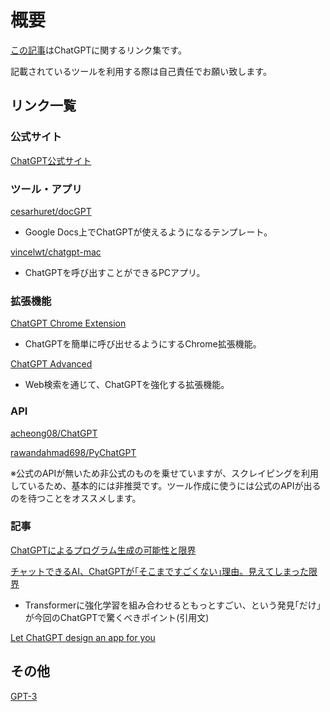 # 概要

[この記事](https://github.com/gamari/chatgpt-links)はChatGPTに関するリンク集です。

記載されているツールを利用する際は自己責任でお願い致します。

## リンク一覧

### 公式サイト

[ChatGPT公式サイト](https://chat.openai.com/)

### ツール・アプリ

[cesarhuret/docGPT](https://github.com/cesarhuret/docGPT)

- Google Docs上でChatGPTが使えるようになるテンプレート。

[vincelwt/chatgpt-mac](https://github.com/vincelwt/chatgpt-mac)

- ChatGPTを呼び出すことができるPCアプリ。

### 拡張機能

[ChatGPT Chrome Extension](https://chrome.google.com/webstore/detail/chatgpt-chrome-extension/cdjifpfganmhoojfclednjdnnpooaojb)

- ChatGPTを簡単に呼び出せるようにするChrome拡張機能。


[ChatGPT Advanced](https://chrome.google.com/webstore/detail/chatgpt-advanced/lpfemeioodjbpieminkklglpmhlngfcn)

- Web検索を通じて、ChatGPTを強化する拡張機能。

### API

[acheong08/ChatGPT](https://github.com/acheong08/ChatGPT)

[rawandahmad698/PyChatGPT](https://github.com/rawandahmad698/PyChatGPT/)

※公式のAPIが無いため非公式のものを乗せていますが、スクレイピングを利用しているため、基本的には非推奨です。ツール作成に使うには公式のAPIが出るのを待つことをオススメします。

### 記事

[ChatGPTによるプログラム生成の可能性と限界](https://qiita.com/autotaker1984/items/5b5ac8c01d11fbbbc4a7)

[チャットできるAI、ChatGPTが｢そこまですごくない｣理由。見えてしまった限界](https://www.businessinsider.jp/post-263042)

- Transformerに強化学習を組み合わせるともっとすごい、という発見｢だけ｣が今回のChatGPTで驚くべきポイント(引用文)


[Let ChatGPT design an app for you](https://chrislueders.substack.com/p/let-chatgpt-design-an-app-for-you)

## その他

[GPT-3](/gpt3/README.md)